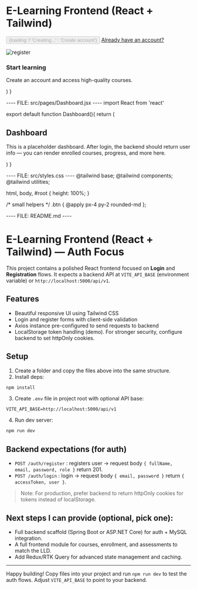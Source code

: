 # E-Learning Frontend (React + Tailwind)
<button disabled={loading} className="px-4 py-2 bg-accent text-white rounded-md">{loading ? 'Creating...' : 'Create account'}</button>
<a href="/login" className="text-sm text-sky-600">Already have an account?</a>
</div>
</form>
</div>


<div className="hidden md:flex flex-col justify-center items-center bg-gradient-to-br from-accent/10 to-white p-6">
<img src="https://images.unsplash.com/photo-1519389950473-47ba0277781c?q=80&w=1200&auto=format&fit=crop&ixlib=rb-4.0.3&s=9a1c9a8b8f8a1f1b2c3d4e5f6a7b8c9d" alt="register" className="w-full h-52 object-cover rounded-md mb-4" />
<div className="text-center">
<h3 className="font-semibold text-lg">Start learning</h3>
<p className="text-sm text-gray-600">Create an account and access high-quality courses.</p>
</div>
</div>
</div>
)
}


---- FILE: src/pages/Dashboard.jsx ----
import React from 'react'


export default function Dashboard(){
return (
<div className="max-w-4xl mx-auto bg-white p-6 rounded-lg shadow">
<h2 className="text-2xl font-bold mb-4">Dashboard</h2>
<p className="text-gray-700">This is a placeholder dashboard. After login, the backend should return user info — you can render enrolled courses, progress, and more here.</p>
</div>
)
}


---- FILE: src/styles.css ----
@tailwind base;
@tailwind components;
@tailwind utilities;


html, body, #root { height: 100%; }


/* small helpers */
.btn { @apply px-4 py-2 rounded-md };


---- FILE: README.md ----
# E-Learning Frontend (React + Tailwind) — Auth Focus


This project contains a polished React frontend focused on **Login** and **Registration** flows. It expects a backend API at `VITE_API_BASE` (environment variable) or `http://localhost:5000/api/v1`.


## Features
- Beautiful responsive UI using Tailwind CSS
- Login and register forms with client-side validation
- Axios instance pre-configured to send requests to backend
- LocalStorage token handling (demo). For stronger security, configure backend to set httpOnly cookies.


## Setup
1. Create a folder and copy the files above into the same structure.
2. Install deps:
```bash
npm install
```
3. Create `.env` file in project root with optional API base:
```
VITE_API_BASE=http://localhost:5000/api/v1
```
4. Run dev server:
```bash
npm run dev
```


## Backend expectations (for auth)
- `POST /auth/register` : registers user -> request body `{ fullName, email, password, role }` return 201.
- `POST /auth/login` : login -> request body `{ email, password }` return `{ accessToken, user }`.


> Note: For production, prefer backend to return httpOnly cookies for tokens instead of localStorage.


## Next steps I can provide (optional, pick one):
- Full backend scaffold (Spring Boot or ASP.NET Core) for auth + MySQL integration.
- A full frontend module for courses, enrollment, and assessments to match the LLD.
- Add Redux/RTK Query for advanced state management and caching.


---


Happy building! Copy files into your project and run `npm run dev` to test the auth flows. Adjust `VITE_API_BASE` to point to your backend.
